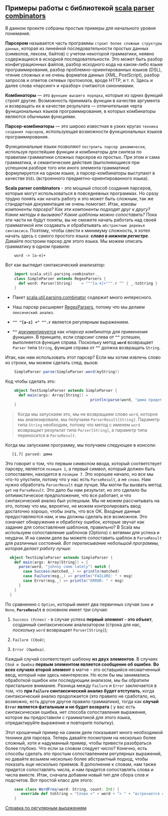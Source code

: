 ## Примеры работы с библиотекой [scala parser combinators](https://github.com/scala/scala-parser-combinators/blob/1.1.x/docs/Getting_Started.md)

В данном проекте собраны простые примеры для начального уровня понимания.

**Парсером** называется часть программы `строит более сложные структуры данных`, которая из линейной последовательности простых 
данных (символов, лексем, байтов) с учетом некоторой грамматики, неявно содержащиеся в исходной последовательности. 
Это может быть разбор конфигурационных файлов, разбор исходного кода на каком-либо языке программирования, 
разбор проблемно-ориентированных языков (DSL), чтение сложных и не очень форматов данных (XML, PostScript), 
разбор запросов и ответов сетевых протоколов, вроде HTTP, и т. п. Здесь и далее слова «парсинг» и «разбор» 
считаются синонимами.

**Комбинаторы** — это `функции высшего порядка`, которые из одних функций строят другие. 
Возможность принимать функции в качестве аргумента и возвращать их в качестве результата — 
отличительная черта функциональных языков программирования, в которых комбинаторы являются обычными функциями.

**Парсер-комбинаторы** — это широко известная в узких кругах `техника создания парсеров`, 
использующая возможности функциональных языков программирования. 

Функциональные языки позволяют `построить парсер динамически`, используя простейшие функции и комбинаторы для синтеза по 
правилам грамматики сложных парсеров из простых. 
При этом и сама грамматика, и семантические действия (выполняющиеся при успешном разборе того или иного элемента 
грамматики) формулируется на одном языке, а парсер-комбинаторы выступают в качестве `DSEL` (встроенного предметно-ориентированного языка).


**Scala parser combinators** - это мощный способ создания парсеров, которые могут использоваться в повседневных программах. 
Но сразу трудно понять как начать работу и это может быть сложным, так же стандартная документация не очень помогает. 
Итак, _каковы компоненты парсера? Как эти компоненты подходят друг к другу? Какие методы я вызываю? Какие шаблоны можно сопоставить?_ 
Пока эти части не будут поняты, вы не сможете начать работать над своей грамматикой или создавать и обрабатывать 
`абстрактные деревья синтаксиса`. Поэтому, чтобы свести к минимуму сложность, я хотел начать здесь с самого простого языка: 
**_слова в нижнем регистре_**. Давайте построим парсер для этого языка. Мы можем описать грамматику в одном правиле:


<!-- code -->
```regexp
    word -> [а-я]+
```

Вот как выглядит синтаксический анализатор:

<!-- code -->
```scala
    import scala.util.parsing.combinator._
    class SimpleParser extends RegexParsers {
      def word: Parser[String]    = """[а-я]+""".r ^^ { _.toString }
    }
```

* Пакет [scala.util.parsing.combinator](https://www.scala-lang.org/files/archive/api/current/scala-parser-combinators/scala/util/parsing/combinator/) содержит много интересного. 

* Наш парсер расширяет [RegexParsers](https://www.scala-lang.org/files/archive/api/current/scala-parser-combinators/scala/util/parsing/combinator/RegexParsers.html), потому что мы делаем `лексический анализ`. 

* **`"" "[a-z] +" "".r`** является регулярным выражением. 

* **`^^`** [документируется](https://www.scala-lang.org/files/archive/api/current/scala-parser-combinators/scala/util/parsing/combinator/Parsers$Parser.html#%5E%5E%5BU%5D(f:T=>U):Parsers.this.Parser%5BU%5D) как _«парсер комбинатор для применения функции»_. 
В принципе, если спарсинг слева от **`^^`** успешен, выполняется функция справа. 
Поскольку метод **`word`** возвращает `Parser` типа `String`, функция справа от **`^^`** должна возвращать `String`.

Итак, как нам использовать этот парсер? Если мы хотим извлечь слово из строки, мы можем сделать след. вызов:

<!-- code -->
```scala
    SimpleParser.parse(SimpleParser.word(myString))
```

Код чтобы сделать это:
<!-- code -->
```scala
    object TestSimpleParser extends SimpleParser {
      def main(args: Array[String]) = 
                                      println(parse(word, "дима придет поздно"))
    }
```

> Когда мы запускаем это, мы не возвращаем слово `word`, которое мы анализировали, мы получаем `ParserResult[String]`. 
Параметр типа `String` необходим, потому что метод с именем `word` возвращает результат типа `Parser[String]`, 
а параметр типа переносится в `ParseResult`.

Когда мы запускаем программу, мы получаем следующее в консоли:

<!-- code -->
```sbtshell
   [1.7] parsed: дима 
```

Это говорит о том, что первым символом ввода, который соответствует парсеру, является `позиция 1`, а первый символ,
 который должен быть сопоставлен, находится в `позиции 7`. Это хорошее начало, но все мы что-то упустили, 
 потому что у нас есть `ParseResult`, а не `слово`. 
 Нам нужно обработать `ParserResult` еще лучше. Мы могли бы вызвать метод `get` на `ParseResult`. Это дало бы нам результат, 
 но это сделало бы оптимистическое предположение, что все работает, и что синтаксический анализ был успешным. 
 Мы не можем рассчитывать на это, потому что мы, вероятно, не можем контролировать ввод достаточно хорошо, чтобы знать, 
 что все ОК. 
 Входные данные предоставляются нам, и мы должны сделать все возможное. Это означает обнаружение и обработку ошибок, 
 которые звучат как задание для сопоставления шаблонов, правильно? В Scala мы используем сопоставление шаблонов (Options)
  с ветвями для успеха и неудачи. И на самом деле вы можете сопоставить шаблон  в `ParseResult` для различных состояний.
   _Вот переписывание небольшой программы, которая делает работу лучше:_
   
<!-- code -->
```scala
  object TestSimpleParser extends SimpleParser {
    def main(args: Array[String]) = {    
      parse(word, "johnny come lately") match {
        case Success(matched,_) => println(matched)
        case Failure(msg,_) => println("FAILURE: " + msg)
        case Error(msg,_) => println("ERROR: " + msg)
      }
    }
  }
```
 
 По сравнению с `Option`, который имеет два первичных случая `Some` и `None`, **`ParseResult`** в основном имеет три случая: 
 
 1. `Success (Успех)` - в случае успеха **первый элемент - это объект**, созданный синтаксическим анализатором 
 (строка для нас, поскольку `word` возвращает `Parser[String]`);
 
 2. `Failure (Сбой)`;
 
 3. `Error (Ошибка)`.
 
 Каждый случай соответствует шаблону **из двух элементов**. В случаях `Сбой и Ошибка` **первым элементом является сообщение об ошибке**.
  **Во всех случаях второй элемент** в матче - это оставшийся несматченный ввод, который нам здесь неинтересен. 
  Но если бы мы занимались обработкой ошибок или последующим анализом, мы бы обратили пристальное внимание. 
  Разница между `Failure` и `Error` заключается в том, что **при `Failure` синтаксический анализ будет отступать**, 
  когда синтаксический анализ продолжается (это правило не сработало, но, возможно, есть другое другое правило грамматики), 
  тогда как **случай `Error` является фатальным и не будет возврата** ( у вас есть синтаксическая ошибка, нет способа 
  сопоставления выражения, которое вы предоставили с грамматикой для этого языка, отредактируйте выражение и повторите попытку).
  
Этот крошечный пример на самом деле показывает много необходимой техники для парсера. Теперь давайте посмотрим на несколько 
более сложный, хотя и надуманный пример, чтобы привести разобраться более глубоко. 
Что если за словом следует число? Конечно, есть способы сделать это простым сопоставлением регулярных выражений, но давайте возьмем несколько более абстрактный подход,
 чтобы показать еще несколько приемов. В дополнение к словам, нам также придется сопоставлять числа, и нам придется 
 сопоставлять слова и числа вместе. Итак, сначала добавим новый тип для сбора слов и подсчетов. Вот простой класс для этого:

<!-- code -->
```scala
    case class WordFreq(word: String, count: Int) {
       override def toString = "Слово <" + word + "> " + "встречается с частотой " + count
    }
```

[Справка по регулярным выражениям](https://ru.wikibooks.org/wiki/Регулярные_выражения)
